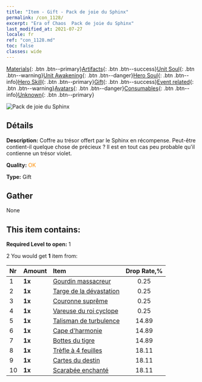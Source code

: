 ```yaml
---
title: "Item - Gift - Pack de joie du Sphinx"
permalink: /con_1128/
excerpt: "Era of Chaos  Pack de joie du Sphinx"
last_modified_at: 2021-07-27
locale: fr
ref: "con_1128.md"
toc: false
classes: wide
---
```

 [Materials](/ItemsFR/){: .btn .btn--primary}[Artifacts](/ItemsFR/Artifacts/){: .btn .btn--success}[Unit Soul](/ItemsFR/UnitSoul/){: .btn .btn--warning}[Unit Awakening](/ItemsFR/UnitAwakening/){: .btn .btn--danger}[Hero Soul](/ItemsFR/HeroSoul/){: .btn .btn--info}[Hero Skill](/ItemsFR/HeroSkill/){: .btn .btn--primary}[Gift](/ItemsFR/Gift/){: .btn .btn--success}[Event related](/ItemsFR/Events/){: .btn .btn--warning}[Avatars](/ItemsFR/Avatars/){: .btn .btn--danger}[Consumables](/ItemsFR/Consumables/){: .btn .btn--info}[Unknown](/ItemsFR/Unknown/){: .btn .btn--primary}

 ![Pack de joie du Sphinx](/images/t/i_907003.png)

## Détails
 **Description:** Coffre au trésor offert par le Sphinx en récompense. Peut-être contient-il quelque chose de précieux ? Il est en tout cas peu probable qu'il contienne un trésor violet.

 **Quality:** <span style="color: #FF8C00">OK</span>

 **Type:** Gift

## Gather

  None

## This item contains:

 **Required Level to open:** 1

 2 You would get **1** item  from:

  | Nr | Amount |     Item    | Drop Rate,% |
  |:---|:-------|:------------|:---------:|
  | 1 |  **1x** | [Gourdin massacreur](/ItemsFR/art_125/) | 0.25 | 
  | 2 |  **1x** | [Targe de la dévastation](/ItemsFR/art_126/) | 0.25 | 
  | 3 |  **1x** | [Couronne suprême](/ItemsFR/art_127/) | 0.25 | 
  | 4 |  **1x** | [Vareuse du roi cyclope](/ItemsFR/art_128/) | 0.25 | 
  | 5 |  **1x** | [Talisman de turbulence](/ItemsFR/art_118/) | 14.89 | 
  | 6 |  **1x** | [Cape d'harmonie](/ItemsFR/art_119/) | 14.89 | 
  | 7 |  **1x** | [Bottes du tigre](/ItemsFR/art_120/) | 14.89 | 
  | 8 |  **1x** | [Trèfle à 4 feuilles](/ItemsFR/art_109/) | 18.11 | 
  | 9 |  **1x** | [Cartes du destin](/ItemsFR/art_110/) | 18.11 | 
  | 10 |  **1x** | [Scarabée enchanté](/ItemsFR/art_111/) | 18.11 | 
